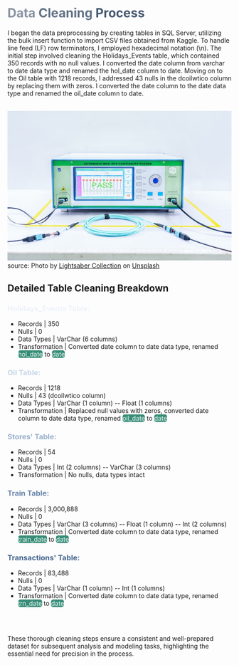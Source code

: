 # <span style="color: #8893A2;">Data</span> <span style="color: #627186;">Cleaning</span> <span style="color: #455870;">Process</span>

I began the data preprocessing by creating tables in SQL Server, utilizing the bulk insert function to import CSV files obtained from Kaggle. To handle line feed (LF) row terminators, I employed hexadecimal notation (\n). The initial step involved cleaning the Holidays_Events table, which contained 350 records with no null values. I converted the date column from varchar to date data type and renamed the hol_date column to date. Moving on to the Oil table with 1218 records, I addressed 43 nulls in the dcoilwtico column by replacing them with zeros. I converted the date column to the date data type and renamed the oil_date column to date.
<br>
<br>

<img src="../src/../../src/images/lightsaber-collection-HrqAOiTFVH4-unsplash.jpg" width=981px /><br> source: Photo by <a href="https://unsplash.com/@lightsabercollection?utm_content=creditCopyText&utm_medium=referral&utm_source=unsplash">Lightsaber Collection</a> on <a href="https://unsplash.com/photos/a-green-and-white-machine-sitting-on-top-of-a-table-HrqAOiTFVH4?utm_content=creditCopyText&utm_medium=referral&utm_source=unsplash">Unsplash</a>
  

## Detailed Table Cleaning Breakdown

### <span style="color: #EDF2F9">Holidays_Events Table:</span>
<ul>
    <li>Records | 350</li>
    <li>Nulls | 0</li>
    <li>Data Types | VarChar (6 columns)</li>
    <li>Transformation | Converted date column to date data type, renamed <mark style="color: #E8F8F4; background-color: #388C77; border-radius: 5px;">hol_date</mark> to <mark style="color: #E8F8F4; background-color: #388C77; border-radius: 5px;">date</mark></li>
</ul>

### <span style="color: #C7D5E6">Oil Table:</span>
<ul>
    <li>Records | 1218</li>
    <li>Nulls | 43 (dcoilwtico column)</li>
    <li>Data Types | VarChar (1 column) -- Float (1 columns)</li>
    <li>Transformation | Replaced null values with zeros, converted date column to date data type, renamed <mark style="color: #E8F8F4; background-color: #388C77; border-radius: 5px;">oil_date</mark> to <mark style="color: #E8F8F4; background-color: #388C77; border-radius: 5px;">date</mark></li>
</ul>

### <span style="color: #98AFCB">Stores' Table:</span>
<ul>
    <li>Records | 54</li>
    <li>Nulls | 0</li>
    <li>Data Types | Int (2 columns) -- VarChar (3 columns)</li>
    <li>Transformation | No nulls, data types intact</li>
</ul>

### <span style="color: #6984A8">Train Table:</span>
<ul>
    <li>Records | 3,000,888</li>
    <li>Nulls | 0</li>
    <li>Data Types | VarChar (3 columns) -- Float (1 column) -- Int (2 columns)</li>
    <li>Transformation | Converted date column to date data type, renamed <mark style="color: #E8F8F4; background-color: #388C77; border-radius: 5px;">train_date</mark> to <mark style="color: #E8F8F4; background-color: #388C77; border-radius: 5px;">date</mark></li>
</ul>

### <span style="color: #43638D">Transactions' Table:</span>
<ul>
    <li>Records | 83,488</li>
    <li>Nulls | 0</li>
    <li>Data Types | VarChar (1 column) -- Int (1 columns)</li>
    <li>Transformation | Converted date column to date data type, renamed <mark style="color: #E8F8F4; background-color: #388C77; border-radius: 5px;">trn_date</mark> to <mark style="color: #E8F8F4; background-color: #388C77; border-radius: 5px;">date</mark></li>
</ul>
<br>
<br>

These thorough cleaning steps ensure a consistent and well-prepared dataset for subsequent analysis and modeling tasks, highlighting the essential need for precision in the process.